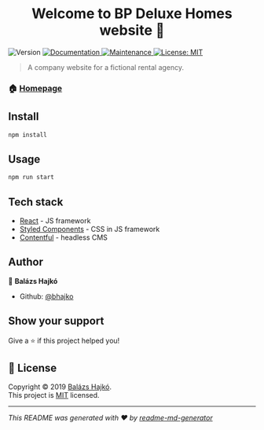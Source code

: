 <h1 align="center">Welcome to BP Deluxe Homes website 👋</h1>
<p>
  <img alt="Version" src="https://img.shields.io/badge/version-1.0.0-blue.svg?cacheSeconds=2592000" />
  <a href="https://github.com/bhajko/Portfolio#readme">
    <img alt="Documentation" src="https://img.shields.io/badge/documentation-yes-brightgreen.svg" target="_blank" />
  </a>
  <a href="https://github.com/bhajko/Portfolio/graphs/commit-activity">
    <img alt="Maintenance" src="https://img.shields.io/badge/Maintained%3F-yes-green.svg" target="_blank" />
  </a>
  <a href="https://github.com/bhajko/Portfolio/blob/master/LICENSE">
    <img alt="License: MIT" src="https://img.shields.io/badge/License-MIT-yellow.svg" target="_blank" />
  </a>
</p>

> A company website for a fictional rental agency.

### 🏠 [Homepage](https://bpdeluxe.bhajko.dev)

## Install

```sh
npm install
```

## Usage

```sh
npm run start
```

## Tech stack

- [React](https://reactjs.org/) - JS framework
- [Styled Components](https://www.styled-components.com/) - CSS in JS framework
- [Contentful](https://www.contentful.com/) - headless CMS

## Author

👤 **Balázs Hajkó**

* Github: [@bhajko](https://github.com/bhajko)

## Show your support

Give a ⭐️ if this project helped you!

## 📝 License

Copyright © 2019 [Balázs Hajkó](https://github.com/bhajko).<br />
This project is [MIT](https://github.com/bhajko/Portfolio/blob/master/LICENSE) licensed.

***
_This README was generated with ❤️ by [readme-md-generator](https://github.com/kefranabg/readme-md-generator)_
